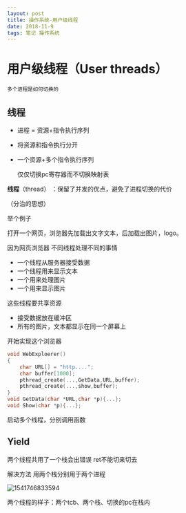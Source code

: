 ```yaml
---
layout: post
title: 操作系统-用户级线程
date: 2018-11-9
tags: 笔记 操作系统
---
```


# 用户级线程（User threads）

`多个进程是如何切换的`

## 线程

-  进程 = 资源+指令执行序列

  + 将资源和指令执行分开

  + 一个资源+多个指令执行序列

    仅仅切换pc寄存器而不切换映射表 

**线程**（thread）  ：保留了并发的优点，避免了进程切换的代价

（分治的思想）

举个例子

打开一个网页，浏览器先加载出文字文本，后加载出图片，logo。

因为网页浏览器 不同线程处理不同的事情

- 一个线程从服务器接受数据
- 一个线程用来显示文本
- 一个用来处理图片
- 一个用来显示图片  

这些线程要共享资源

- 接受数据放在缓冲区
- 所有的图片，文本都显示在同一个屏幕上

开始实现这个浏览器

```c++
void WebExploerer()
{
    char URL[] = "http....";
    char buffer[1000];
    pthread_create(...,GetData,URL,buffer);
    pthread_create(...,show,buffer);
}
void GetData(char *URL,char *p){...};
void Show(char *p){...};
```

启动多个线程，分别调用函数

## Yield

两个线程共用了一个栈会出错误 ret不能切来切去

解决方法 用两个栈分别用于两个进程

![1541746833594](C:\Users\sfsiu\Documents\GitHub\sfsiuong.github.io\img\1541746833594.png)



两个线程的样子：两个tcb、两个栈、切换的pc在栈内